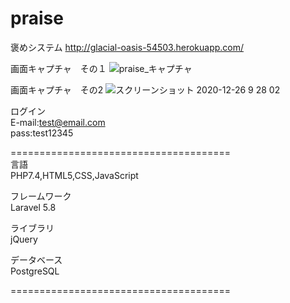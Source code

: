 # praise
褒めシステム
http://glacial-oasis-54503.herokuapp.com/

画面キャプチャ　その１
![praise_キャプチャ](https://user-images.githubusercontent.com/68136885/103121638-6fe6e480-46c0-11eb-8437-25fc55037bcc.png)

画面キャプチャ　その2
![スクリーンショット 2020-12-26 9 28 02](https://user-images.githubusercontent.com/68136885/103143595-c570cf00-475c-11eb-9df0-aa6809df1537.png)

ログイン<br>
E-mail:test@email.com <br>
pass:test12345

======================================
<br>言語<br>
PHP7.4,HTML5,CSS,JavaScript

フレームワーク<br>
Laravel 5.8 <br>

ライブラリ <br>
jQuery

データベース<br>
PostgreSQL

======================================
